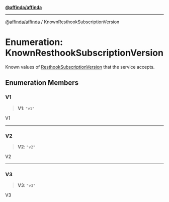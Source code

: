 [**@affinda/affinda**](../README.md)

***

[@affinda/affinda](../globals.md) / KnownResthookSubscriptionVersion

# Enumeration: KnownResthookSubscriptionVersion

Known values of [ResthookSubscriptionVersion](../type-aliases/ResthookSubscriptionVersion.md) that the service accepts.

## Enumeration Members

### V1

> **V1**: `"v1"`

V1

***

### V2

> **V2**: `"v2"`

V2

***

### V3

> **V3**: `"v3"`

V3
